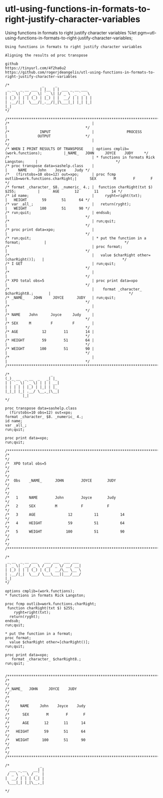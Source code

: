# utl-using-functions-in-formats-to-right-justify-character-variables
Using functions in formats to right justify character variables
    %let pgm=utl-using-functions-in-formats-to-right-justify-character-variables;

    Using functions in formats to right justify character variables

    Aligning the results od proc transpose

    github
    https://tinyurl.com/4f2ha6u2
    https://github.com/rogerjdeangelis/utl-using-functions-in-formats-to-right-justify-character-variables

    /*               _     _
     _ __  _ __ ___ | |__ | | ___ _ __ ___
    | `_ \| `__/ _ \| `_ \| |/ _ \ `_ ` _ \
    | |_) | | | (_) | |_) | |  __/ | | | | |
    | .__/|_|  \___/|_.__/|_|\___|_| |_| |_|
    |_|
    */

    /*************************************************************************************************************************/
    /*                                      |                                           |                                    */
    /*              INPUT                   |               PROCESS                     |              OUTPUT                */
    /*                                      |                                                                                */
    /* WHEN I PRINT RESULTS OF TRANSPOSE    | options cmplib=(work.functions);          |_NAME_   JOHN     JOYCE    JUDY     */
    /*                                      | * functions in formats Rick Langston;     |                                    */
    /* proc transpose data=sashelp.class    |                                           |     NAME     John    Joyce    Judy */
    /*   (firstobs=10 obs=12) out=xpo;      | proc fcmp outlib=work.functions.charRight;|      SEX        M        F       F */
    /* format _character_ $8. _numeric_ 4.; |  function charRight(txt $) $255;          |      AGE       12       11      14 */
    /* id name;                             |     ryght=right(txt);                     |   HEIGHT       59       51      64 */
    /* var _all_;                           |   return(ryght);                          |   WEIGHT      100       51      90 */
    /* run;quit;                            | endsub;                                   |                                    */
    /*                                      | run;quit;                                 |                                    */
    /* proc print data=xpo;                 |                                           |                                    */
    /* run;quit;                            | * put the function in a format;           |                                    */
    /*                                      | proc format;                              |                                    */
    /*                                      |   value $charRight other=[charRight()];   |                                    */
    /* I GET                                | run;quit;                                 |                                    */
    /*                                      |                                           |                                    */
    /* XPO total obs=5                      | proc print data=xpo                       |                                    */
    /*                                      |    format _character_ $charRight8.;       |                                    */
    /* _NAME_    JOHN     JOYCE      JUDY   | run;quit;                                 |                                    */
    /*                                      |                                           |                                    */
    /* NAME    John      Joyce     Judy     |                                           |                                    */
    /* SEX     M         F         F        |                                           |                                    */
    /* AGE           12        11        14 |                                           |                                    */
    /* HEIGHT        59        51        64 |                                           |                                    */
    /* WEIGHT       100        51        90 |                                           |                                    */
    /*                                      |                                           |                                    */
    /*************************************************************************************************************************/

    /*                   _
    (_)_ __  _ __  _   _| |_
    | | `_ \| `_ \| | | | __|
    | | | | | |_) | |_| | |_
    |_|_| |_| .__/ \__,_|\__|
            |_|
    */

    proc transpose data=sashelp.class
      (firstobs=10 obs=12) out=xpo;
    format _character_ $8. _numeric_ 4.;
    id name;
    var _all_;
    run;quit;

    proc print data=xpo;
    run;quit;

    /**************************************************************************************************************************/
    /*                                                                                                                        */
    /*  XPO total obs=5                                                                                                       */
    /*                                                                                                                        */
    /*  Obs    _NAME_      JOHN        JOYCE       JUDY                                                                       */
    /*                                                                                                                        */
    /*   1     NAME        John        Joyce       Judy                                                                       */
    /*   2     SEX         M           F           F                                                                          */
    /*   3     AGE               12          11          14                                                                   */
    /*   4     HEIGHT            59          51          64                                                                   */
    /*   5     WEIGHT           100          51          90                                                                   */
    /*                                                                                                                        */
    /**************************************************************************************************************************/

    /*
     _ __  _ __ ___   ___ ___  ___ ___
    | `_ \| `__/ _ \ / __/ _ \/ __/ __|
    | |_) | | | (_) | (_|  __/\__ \__ \
    | .__/|_|  \___/ \___\___||___/___/
    |_|
    */

    options cmplib=(work.functions);
    * functions in formats Rick Langston;

    proc fcmp outlib=work.functions.charRight;
     function charRight(txt $) $255;
        ryght=right(txt);
      return(ryght);
    endsub;
    run;quit;

    * put the function in a format;
    proc format;
      value $charRight other=[charRight()];
    run;quit;

    proc print data=xpo;
       format _character_ $charRight8.;
    run;quit;


    /*************************************************************************************************************************/
    /*                                                                                                                       */
    /*_NAME_   JOHN     JOYCE    JUDY                                                                                        */
    /*                                                                                                                       */
    /*     NAME     John    Joyce    Judy                                                                                    */
    /*      SEX        M        F       F                                                                                    */
    /*      AGE       12       11      14                                                                                    */
    /*   HEIGHT       59       51      64                                                                                    */
    /*   WEIGHT      100       51      90                                                                                    */
    /*                                                                                                                       */
    /*************************************************************************************************************************/

    /*              _
      ___ _ __   __| |
     / _ \ `_ \ / _` |
    |  __/ | | | (_| |
     \___|_| |_|\__,_|

    */
